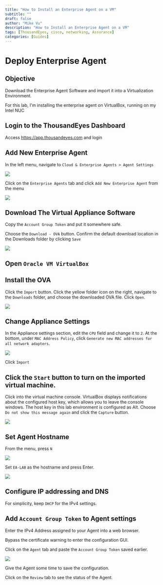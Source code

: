 ```yaml
---
title: "How to Install an Enterprise Agent on a VM"
subtitle: ""
draft: false
author: "Mike Vu"
description: "How to Install an Enterprise Agent on a VM"
tags: [ThousandEyes, cisco, networking, Assurance]
categories: [Guides]
---
```


# Deploy Enterprise Agent

## Objective

Download the Enterprise Agent Software and import it into a Virtualization Environment.

For this lab, I'm installing the enterprise agent on VirtualBox, running on my Intel NUC

## Login to the ThousandEyes Dashboard

Access https://app.thousandeyes.com and login

## Add New Enterprise Agent

In the left menu, navigate to `Cloud & Enterprise Agents > Agent Settings`

<img src="agent-menu.png">

Click on the `Enterprise Agents` tab and click `Add New Enterprise Agent` from the menu

<img src="add-new-agent.png">


## Download The Virtual Appliance Software

Copy the `Account Group Token` and put it somewhere safe.

Choose the `Download - OVA` button. Confirm the default download location in the Downloads folder by clicking `Save`

<img src="download-ova.png">

## Open `Oracle VM VirtualBox`

## Install the OVA

Click the `Import` button. Click the yellow folder icon on the right, navigate to the `Downloads` folder, and choose the downloaded OVA file. Click `Open`.

<img src="import.png">

## Change Appliance Settings

In the Appliance settings section, edit the `CPU` field and change it to `2`. At the bottom, under `MAC Address Policy`, click `Generate new MAC addresses for all network adapters`.

<img src="cpu-network-settings.png">

Click `Import`

## Click the `Start` button to turn on the imported virtual machine.

Click into the virtual machine console. VirtualBox displays notifications about the configured host key, which allows you to leave the console windows. The host key in this lab environment is configured as Alt. Choose `Do not show this message again` and click the `Capture` button.

<img src="capture.png">


## Set Agent Hostname

From the menu, press `N` 

<img src="virtual-menu.png">

Set `EA-LAB` as the hostname and press Enter.

<img src="hostname-config.png">

## Configure IP addressing and DNS

For simplicity, keep `DHCP` for the IPv4 settings.

## Add `Account Group Token` to Agent settings

Enter the IPv4 Address assigned to your Agent into a web browser.

Bypass the certificate warning to enter the configuration GUI.

Click on the `Agent` tab and paste the `Account Group Token` saved earlier.

<img src="agent-gui-access.png">

Give the Agent some time to save the configuration.

Click on the `Review` tab to see the status of the Agent.





